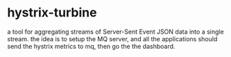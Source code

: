 # hystrix-turbine
a tool for aggregating streams of Server-Sent Event JSON data into a single stream. 
the idea is to setup the MQ server, and all the applications should send the hystrix metrics to mq, then go the the dashboard.
